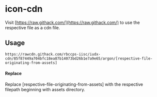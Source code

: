 # icon-cdn

Visit [https://raw.githack.com/](https://raw.githack.com/) to use the respective file as a cdn file.

## Usage
```
https://rawcdn.githack.com/rbccps-iisc/iudx-cdn/85f87449a704bfc18ea87b14073bd26b1e7a9e65/argon/[respective-file-originating-from-assets]
```

#### Replace
Replace [respective-file-originating-from-assets] with the respective filepath beginning with assets directory.
